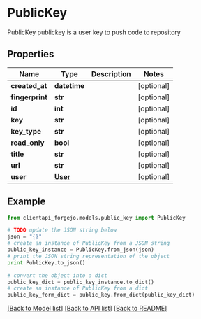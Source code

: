 # PublicKey

PublicKey publickey is a user key to push code to repository

## Properties
Name | Type | Description | Notes
------------ | ------------- | ------------- | -------------
**created_at** | **datetime** |  | [optional] 
**fingerprint** | **str** |  | [optional] 
**id** | **int** |  | [optional] 
**key** | **str** |  | [optional] 
**key_type** | **str** |  | [optional] 
**read_only** | **bool** |  | [optional] 
**title** | **str** |  | [optional] 
**url** | **str** |  | [optional] 
**user** | [**User**](User.md) |  | [optional] 

## Example

```python
from clientapi_forgejo.models.public_key import PublicKey

# TODO update the JSON string below
json = "{}"
# create an instance of PublicKey from a JSON string
public_key_instance = PublicKey.from_json(json)
# print the JSON string representation of the object
print PublicKey.to_json()

# convert the object into a dict
public_key_dict = public_key_instance.to_dict()
# create an instance of PublicKey from a dict
public_key_form_dict = public_key.from_dict(public_key_dict)
```
[[Back to Model list]](../README.md#documentation-for-models) [[Back to API list]](../README.md#documentation-for-api-endpoints) [[Back to README]](../README.md)


